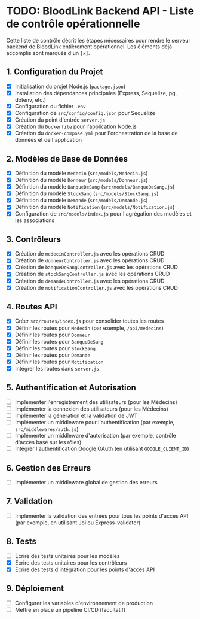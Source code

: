 # TODO: BloodLink Backend API - Liste de contrôle opérationnelle

Cette liste de contrôle décrit les étapes nécessaires pour rendre le serveur backend de BloodLink entièrement opérationnel. Les éléments déjà accomplis sont marqués d'un `[x]`.

## 1. Configuration du Projet

*   [x] Initialisation du projet Node.js (`package.json`)
*   [x] Installation des dépendances principales (Express, Sequelize, pg, dotenv, etc.)
*   [x] Configuration du fichier `.env`
*   [x] Configuration de `src/config/config.json` pour Sequelize
*   [x] Création du point d'entrée `server.js`
*   [x] Création du `Dockerfile` pour l'application Node.js
*   [x] Création du `docker-compose.yml` pour l'orchestration de la base de données et de l'application

## 2. Modèles de Base de Données

*   [x] Définition du modèle `Medecin` (`src/models/Medecin.js`)
*   [x] Définition du modèle `Donneur` (`src/models/Donneur.js`)
*   [x] Définition du modèle `BanqueDeSang` (`src/models/BanqueDeSang.js`)
*   [x] Définition du modèle `StockSang` (`src/models/StockSang.js`)
*   [x] Définition du modèle `Demande` (`src/models/Demande.js`)
*   [x] Définition du modèle `Notification` (`src/models/Notification.js`)
*   [x] Configuration de `src/models/index.js` pour l'agrégation des modèles et les associations

## 3. Contrôleurs

*   [x] Création de `medecinController.js` avec les opérations CRUD
*   [x] Création de `donneurController.js` avec les opérations CRUD
*   [x] Création de `banqueDeSangController.js` avec les opérations CRUD
*   [x] Création de `stockSangController.js` avec les opérations CRUD
*   [x] Création de `demandeController.js` avec les opérations CRUD
*   [x] Création de `notificationController.js` avec les opérations CRUD

## 4. Routes API

*   [x] Créer `src/routes/index.js` pour consolider toutes les routes
*   [x] Définir les routes pour `Medecin` (par exemple, `/api/medecins`)
*   [x] Définir les routes pour `Donneur`
*   [x] Définir les routes pour `BanqueDeSang`
*   [x] Définir les routes pour `StockSang`
*   [x] Définir les routes pour `Demande`
*   [x] Définir les routes pour `Notification`
*   [x] Intégrer les routes dans `server.js`

## 5. Authentification et Autorisation

*   [ ] Implémenter l'enregistrement des utilisateurs (pour les Médecins)
*   [ ] Implémenter la connexion des utilisateurs (pour les Médecins)
*   [ ] Implémenter la génération et la validation de JWT
*   [ ] Implémenter un middleware pour l'authentification (par exemple, `src/middlewares/auth.js`)
*   [ ] Implémenter un middleware d'autorisation (par exemple, contrôle d'accès basé sur les rôles)
*   [ ] Intégrer l'authentification Google OAuth (en utilisant `GOOGLE_CLIENT_ID`)

## 6. Gestion des Erreurs

*   [ ] Implémenter un middleware global de gestion des erreurs

## 7. Validation

*   [ ] Implémenter la validation des entrées pour tous les points d'accès API (par exemple, en utilisant Joi ou Express-validator)

## 8. Tests

*   [ ] Écrire des tests unitaires pour les modèles
*   [x] Écrire des tests unitaires pour les contrôleurs
*   [x] Écrire des tests d'intégration pour les points d'accès API

## 9. Déploiement

*   [ ] Configurer les variables d'environnement de production
*   [ ] Mettre en place un pipeline CI/CD (facultatif)